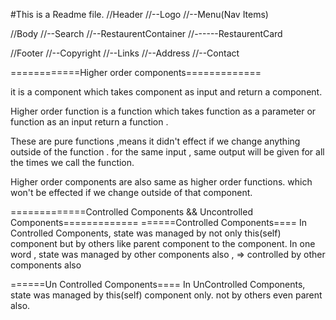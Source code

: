 #This is a Readme file.
//Header
//--Logo
//--Menu(Nav Items)

//Body
//--Search
//--RestaurentContainer
//------RestaurentCard

//Footer
//--Copyright
//--Links
//--Address
//--Contact




============Higher order components=============
 
 it is a component which takes component as input and return a component.

 Higher order function is a function which takes function as a parameter or function as an input return a function .

 These are pure functions  ,means it didn't effect if we change anything outside of the function . for the same input , same output will be given for all the times we call the function.

 Higher order components are also same as higher order functions. which won't be effected if we change outside of that component.

=============Controlled Components && Uncontrolled Components=============
======Controlled Components====
In Controlled Components, state was managed by not only this(self) component but by others like parent component to the component.
In one word , state was managed by other components also , => controlled by other components also

======Un Controlled Components====
In UnControlled Components, state was managed by  this(self) component only. not by others even parent also.


